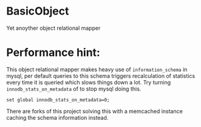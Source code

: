 # BasicObject
Yet anoyther object relational mapper

# Performance hint:

This object relational mapper makes heavy use of `information_schema` in mysql,
per default queries to this schema triggers recalculation of statistics every
time it is queried which slows things down a lot. Try turning
`innodb_stats_on_metadata` of to stop mysql doing this.

```set global innodb_stats_on_metadata=0;```

There are forks of this project solving this with a memcached instance caching
the schema information instead.
